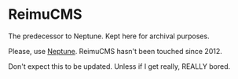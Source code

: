 ReimuCMS
========

The predecessor to Neptune. Kept here for archival purposes.

Please, use [Neptune](https://github.com/StormBit/Neptune). ReimuCMS hasn't been touched since 2012.

Don't expect this to be updated. Unless if I get really, REALLY bored.
